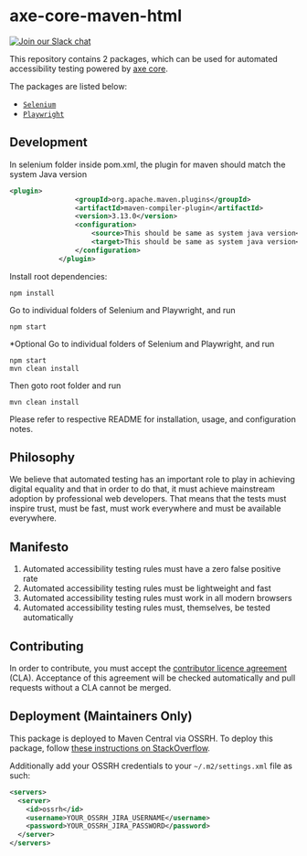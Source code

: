 # axe-core-maven-html

[![Join our Slack chat](https://img.shields.io/badge/slack-chat-purple.svg?logo=slack)](https://accessibility.deque.com/axe-community)

This repository contains 2 packages, which can be used for automated accessibility testing powered by [axe core][axe-core].

The packages are listed below:

- [`Selenium`](selenium/README.md)
- [`Playwright`](playwright/README.md)

## Development

In selenium folder inside pom.xml, the plugin for maven should match the system Java version
```pom.xml
<plugin>
                <groupId>org.apache.maven.plugins</groupId>
                <artifactId>maven-compiler-plugin</artifactId>
                <version>3.13.0</version>
                <configuration>
                    <source>This should be same as system java version</source>
                    <target>This should be same as system java version</target>
                </configuration>
            </plugin>

```


Install root dependencies:

```console
npm install
```
Go to individual folders of Selenium and Playwright, and run 
```console
npm start
```
*Optional
Go to individual folders of Selenium and Playwright, and run
```console
npm start
mvn clean install
```

Then goto root folder and run
```console
mvn clean install
```


Please refer to respective README for installation, usage, and configuration notes.

## Philosophy

We believe that automated testing has an important role to play in achieving digital equality and that in order to do that, it must achieve mainstream adoption by professional web developers. That means that the tests must inspire trust, must be fast, must work everywhere and must be available everywhere.

## Manifesto

1. Automated accessibility testing rules must have a zero false positive rate
2. Automated accessibility testing rules must be lightweight and fast
3. Automated accessibility testing rules must work in all modern browsers
4. Automated accessibility testing rules must, themselves, be tested automatically

[axe-core]: https://github.com/dequelabs/axe-core

## Contributing

In order to contribute, you must accept the [contributor licence agreement](https://cla-assistant.io/dequelabs/axe-selenium-java) (CLA). Acceptance of this agreement will be checked automatically and pull requests without a CLA cannot be merged.

## Deployment (Maintainers Only)

This package is deployed to Maven Central via OSSRH. To deploy this package, follow [these instructions on StackOverflow](https://stackoverflow.com/a/42917618).

Additionally add your OSSRH credentials to your `~/.m2/settings.xml` file as such:

```xml
<servers>
  <server>
    <id>ossrh</id>
    <username>YOUR_OSSRH_JIRA_USERNAME</username>
    <password>YOUR_OSSRH_JIRA_PASSWORD</password>
  </server>
</servers>
```
